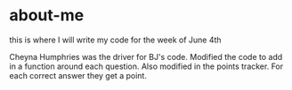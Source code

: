 # about-me
this is where I will write my code for the week of June 4th


Cheyna Humphries was the driver for BJ's code. Modified the code to add in a function around each question.  Also modified in the points tracker.  For each correct answer they get a point.